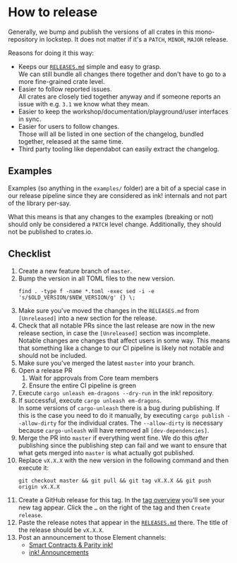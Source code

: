 # How to release

Generally, we bump and publish the versions of all crates in this
mono-repository in lockstep.
It does not matter if it's a `PATCH`, `MINOR`, `MAJOR` release.

Reasons for doing it this way:
* Keeps our [`RELEASES.md`](https://github.com/paritytech/ink/blob/master/RELEASES.md)
  simple and easy to grasp.<br>
  We can still bundle all changes there together and don't have to go to a
  more fine-grained crate level.
* Easier to follow reported issues.<br>
  All crates are closely tied together anyway and if someone reports an issue with
  e.g. `3.1` we know what they mean.
* Easier to keep the workshop/documentation/playground/user interfaces in sync.
* Easier for users to follow changes.<br>
  Those will all be listed in one section of the changelog, bundled together,
  released at the same time.
* Third party tooling like dependabot can easily extract the changelog.

## Examples

Examples (so anything in the `examples/` folder) are a bit of a special case in our
release pipeline since they are considered as ink! internals and not part of the library
per-say.

What this means is that any changes to the examples (breaking or not) should only be
considered a `PATCH` level change. Additionally, they should not be published to
crates.io.


## Checklist

1. Create a new feature branch of `master`.
1. Bump the version in all TOML files to the new version.
    ```
    find . -type f -name *.toml -exec sed -i -e 's/$OLD_VERSION/$NEW_VERSION/g' {} \;
    ```
1. Make sure you've moved the changes in the `RELEASES.md` from `[Unreleased]` into a new
   section for the release.
1. Check that all notable PRs since the last release are now in the new release section,
   in case the `[Unreleased]` section was incomplete.<br>
   Notable changes are changes that affect users in some way. This means that something
   like a change to our CI pipeline is likely not notable and should not be included.
1. Make sure you've merged the latest `master` into your branch.
1. Open a release PR
    1. Wait for approvals from Core team members
    1. Ensure the entire CI pipeline is green
1. Execute `cargo unleash em-dragons --dry-run` in the ink! repository.
1. If successful, execute `cargo unleash em-dragons`.<br>
   In some versions of `cargo-unleash` there is a bug during publishing.
   If this is the case you need to do it manually, by executing `cargo publish --allow-dirty`
   for the individual crates. The `--allow-dirty` is necessary because `cargo-unleash`
   will have removed all `[dev-dependencies]`.
1. Merge the PR into `master` if everything went fine.
   We do this _after_ publishing since the publishing step can fail and we want to ensure
   that what gets merged into `master` is what actually got published.
1. Replace `vX.X.X` with the new version in the following command and then execute it:
    ```
    git checkout master && git pull && git tag vX.X.X && git push origin vX.X.X
    ```
1. Create a GitHub release for this tag. In the [tag overview](https://github.com/paritytech/ink/tags)
   you'll see your new tag appear. Click the `…` on the right of the tag and then `Create release`.
1. Paste the release notes that appear in the [`RELEASES.md`](https://github.com/paritytech/ink/blob/master/RELEASES.md)
   there. The title of the release should be `vX.X.X`.
1. Post an announcement to those Element channels:
    * [Smart Contracts & Parity ink!](https://matrix.to/#/#ink:matrix.parity.io)
    * [ink! Announcements](https://matrix.to/#/#ink-announcements:matrix.parity.io)
